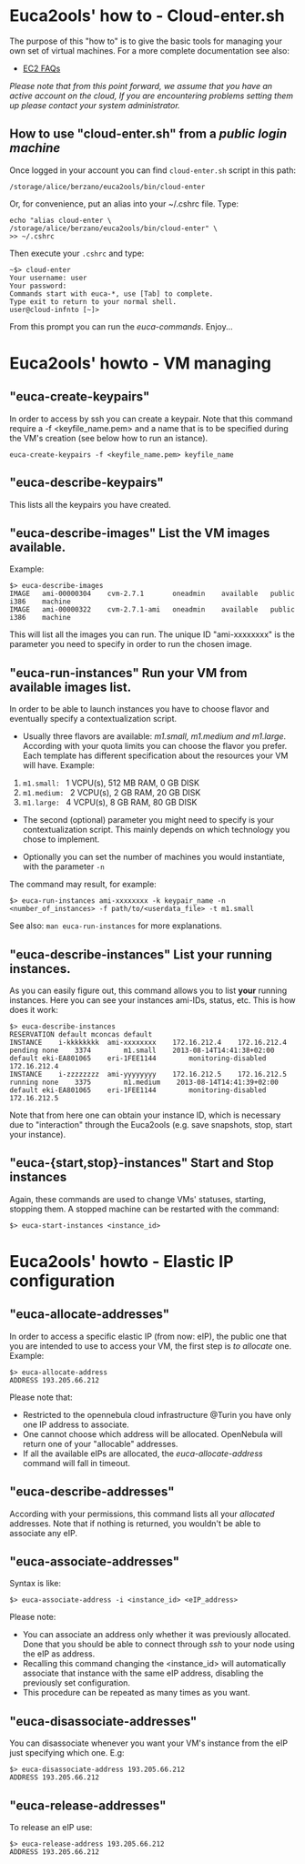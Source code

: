 Euca2ools' how to - Cloud-enter.sh
==================================

The purpose of this "how to" is to give the basic tools for managing 
your own set of virtual machines.
For a more complete documentation see also:

*   [EC2 FAQs](https://aws.amazon.com/ec2/faqs/ "Amazon EC2 FAQ")

*Please note that from this point forward, we assume that you have an
active account on the cloud, If you are encountering problems setting
them up please contact your system administrator.*

How to use "cloud-enter.sh" from a *public login machine*
---------------------------------------------------------

Once logged in your account you can find ```cloud-enter.sh``` script
in this path:


```/storage/alice/berzano/euca2ools/bin/cloud-enter```

Or, for convenience, put an alias into your ~/.cshrc file.
Type:


```{.sh}
echo "alias cloud-enter \
/storage/alice/berzano/euca2ools/bin/cloud-enter" \
>> ~/.cshrc
```

Then execute your ```.cshrc``` and type: 

    ~$> cloud-enter
    Your username: user
    Your password:
    Commands start with euca-*, use [Tab] to complete.
    Type exit to return to your normal shell.
    user@cloud-infnto [~]>

From this prompt you can run the *euca-commands*. 
Enjoy...


Euca2ools' howto - VM managing
===============================

"euca-create-keypairs"
----------------------

In order to access by ssh you can create a keypair. Note that this 
command require a -f \<keyfile_name.pem\> and a name that is to be 
specified during the VM's creation (see below how to run an istance).

```{.sh}
euca-create-keypairs -f <keyfile_name.pem> keyfile_name
```

"euca-describe-keypairs"
------------------------
This lists all the keypairs you have created.

"euca-describe-images" List the VM images available.
----------------------------------------------------
Example:

```{.sh}
$> euca-describe-images
IMAGE	ami-00000304	cvm-2.7.1	    oneadmin	available	public		i386	machine
IMAGE	ami-00000322	cvm-2.7.1-ami	oneadmin	available	public		i386	machine
```

This will list all the images you can run. The unique ID 
"ami-xxxxxxxx" is the parameter you need to specify
in order to run the chosen image.

"euca-run-instances" Run your VM from available images list.
------------------------------------------------------------
In order to be able to launch instances you have to choose flavor 
and eventually specify a contextualization script.

*   Usually three flavors are available: *m1.small, m1.medium and 
    m1.large*. According with your quota limits you can choose the 
    flavor you prefer.
    Each template has different specification about the resources 
    your VM will have.
    Example: 

1.   ```m1.small: ```  1 VCPU(s), 512 MB RAM, 0  GB DISK 
2.   ```m1.medium: ``` 2 VCPU(s),   2 GB RAM, 20 GB DISK
3.   ```m1.large: ```  4 VCPU(s),   8 GB RAM, 80 GB DISK 

*   The second (optional) parameter you might need to specify is your
    contextualization script.
    This mainly depends on which technology you chose to implement.

*   Optionally you can set the number of machines you would instantiate, with the parameter ```-n```

The command may result, for example:

```{.sh}
$> euca-run-instances ami-xxxxxxxx -k keypair_name -n <number_of_instances> -f path/to/<userdata_file> -t m1.small
```

See also: ```man euca-run-instances``` for more explanations.

"euca-describe-instances" List your running instances.
------------------------------------------------------
As you can easily figure out, this command allows you to list 
__your__ running instances. Here you can see your instances ami-IDs,
status, etc.
This is how does it work:

```{.sh}
$> euca-describe-instances
RESERVATION default mconcas default
INSTANCE    i-kkkkkkkk  ami-xxxxxxxx    172.16.212.4    172.16.212.4    pending none    3374        m1.small    2013-08-14T14:41:38+02:00   default eki-EA801065    eri-1FEE1144        monitoring-disabled     172.16.212.4
INSTANCE    i-zzzzzzzz  ami-yyyyyyyy    172.16.212.5    172.16.212.5    running none    3375        m1.medium    2013-08-14T14:41:39+02:00   default eki-EA801065    eri-1FEE1144        monitoring-disabled     172.16.212.5 
```

Note that from here one can obtain your instance ID, which is 
necessary due to "interaction" through the Euca2ools 
(e.g. save snapshots, stop, start your instance).

"euca-{start,stop}-instances" Start and Stop instances
------------------------------------------------------
Again, these commands are used to change VMs' statuses, starting,
stopping them.
A stopped machine can be restarted with the command:

```{.sh}
$> euca-start-instances <instance_id>
```

Euca2ools' howto - Elastic IP configuration
============================================

"euca-allocate-addresses"
-------------------------

In order to access a specific elastic IP (from now: eIP), the public 
one that you are intended to use to access your VM, the first step 
is *to allocate* one.
Example:

```{.sh}
$> euca-allocate-address
ADDRESS 193.205.66.212
```

Please note that:

*   Restricted to the opennebula cloud infrastructure @Turin you 
    have only one IP address to associate. 
*   One cannot choose which address will be allocated. 
    OpenNebula will return one of your "allocable" addresses.
*   If all the available eIPs are allocated, 
    the *euca-allocate-address* command will fall in timeout. 

"euca-describe-addresses"
-------------------------

According with your permissions, this command lists all your 
*allocated* addresses. Note that if nothing is returned, you 
wouldn't be able to associate any eIP. 

"euca-associate-addresses"
--------------------------

Syntax is like:

```{.sh}
$> euca-associate-address -i <instance_id> <eIP_address>
```

Please note: 

*   You can associate an address only whether it was 
    previously allocated. Done that you should be able to connect 
    through *ssh* to your node using the eIP as address.
*   Recalling this command changing the \<instance_id\> will 
    automatically associate that instance with the same eIP address, 
    disabling the previously set configuration. 
*   This procedure can be repeated as many times as you want. 
 
"euca-disassociate-addresses"
-----------------------------

You can disassociate whenever you want your VM's instance from the 
eIP just specifying which one.
E.g:

```{.sh}
$> euca-disassociate-address 193.205.66.212
ADDRESS 193.205.66.212
```

"euca-release-addresses"
------------------------

To release an eIP use:

```{.sh}
$> euca-release-address 193.205.66.212
ADDRESS 193.205.66.212
```
    




